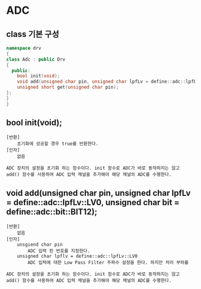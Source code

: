 # ADC

## class 기본 구성
```c++
namespace drv
{
class Adc : public Drv
{
  public:
    bool init(void);
    void add(unsigned char pin, unsigned char lpfLv = define::adc::lpfLv::LV0, unsigned char bit = define::adc::bit::BIT12);
    unsigned short get(unsigned char pin);
};
}
}
```

## bool init(void);
	[반환]
		초기화에 성공할 경우 true를 반환한다.
	[인자]
		없음
	
	ADC 장치의 설정을 초기화 하는 함수이다. init 함수로 ADC가 바로 동작하지는 않고 add() 함수를 사용하여 ADC 입력 채널을 추가해야 해당 채널의 ADC를 수행한다.

## void add(unsigned char pin, unsigned char lpfLv = define::adc::lpfLv::LV0, unsigned char bit = define::adc::bit::BIT12);
	[반환]
		없음
	[인자]
		unsgiend char pin
			ADC 입력 핀 번호를 지정한다.
		unsigned char lpflv = define::adc::lpfLv::LV0
			ADC 입력에 대한 Low Pass Filter 주파수 설정을 한다. 하지만 처리 부하를 
	
	ADC 장치의 설정을 초기화 하는 함수이다. init 함수로 ADC가 바로 동작하지는 않고 add() 함수를 사용하여 ADC 입력 채널을 추가해야 해당 채널의 ADC를 수행한다.
